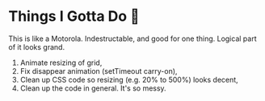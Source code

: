 # Things I Gotta Do 🐥

This is like a Motorola. Indestructable, and good for one thing. Logical part of it looks grand.
1. Animate resizing of grid,
2. Fix disappear animation (setTimeout carry-on),
3. Clean up CSS code so resizing (e.g. 20% to 500%) looks decent,
4. Clean up the code in general. It's so messy.

